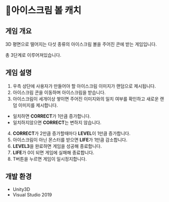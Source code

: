 # 🍦아이스크림 볼 캐치

## 게임 개요
3D 평면으로 떨어지는 다섯 종류의 아이스크림 볼을 주어진 콘에 받는 게임입니다.

총 3단계로 이루어져있습니다.


## 게임 설명
1. 우측 상단에 사용자가 만들어야 할 아이스크림 이미지가 랜덤으로 제시됩니다.
2. 아이스크림 콘을 이동하며 아이스크림을 받습니다.
3. 아이스크림이 세개이상 쌓이면 주어진 이미지와의 일치 여부를 확인하고 새로운 랜덤 이미지를 제시합니다.
+ 일치하면 **CORRECT**가 1만큼 증가합니다.
+ 일치하지않으면 **CORRECT**는 변하지 않습니다.
4. **CORRECT**가 2만큼 증가할때마다 **LEVEL**이 1만큼 증가합니다.
5. 아이스크림이 아닌 몬스터를 받으면 **LIFE**가 1만큼 감소합니다.
6. **LEVEL3**을 완료하면 게임을 성공해 종료합니다.
7. **LIFE**가 0이 되면 게임에 실패해 종료합니다.
8. T버튼을 누르면 게임이 일시정지합니다.

## 개발 환경
+ Unity3D
+ Visual Studio 2019

